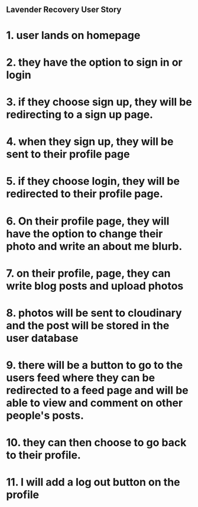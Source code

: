 ## Lavender Recovery User Story

# 1. user lands on homepage
# 2. they have the option to sign in or login
# 3. if they choose sign up, they will be redirecting to a sign up page.
# 4. when they sign up, they will be sent to their profile page
# 5. if they choose login, they will be redirected to their profile page.
# 6. On their profile page, they will have the option to change their photo and write an about me blurb. 
# 7. on their profile, page, they can write blog posts and upload photos
# 8. photos will be sent to cloudinary and the post will be stored in the user database
# 9. there will be a button to go to the users feed where they can be redirected to a feed page and will be able to view and comment on other people's posts. 
# 10. they can then choose to go back to their profile. 
# 11. I will add a log out button on the profile
